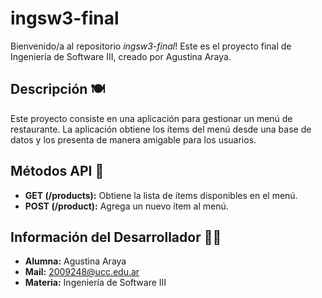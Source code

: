 # ingsw3-final 

Bienvenido/a al repositorio *ingsw3-final*! Este es el proyecto final de Ingeniería de Software III, creado por Agustina Araya.

## Descripción 🍽️

Este proyecto consiste en una aplicación para gestionar un menú de restaurante. La aplicación obtiene los ítems del menú desde una base de datos y los presenta de manera amigable para los usuarios. 

## Métodos API 🚀

- **GET (/products):** Obtiene la lista de ítems disponibles en el menú.
- **POST (/product):** Agrega un nuevo ítem al menú.

## Información del Desarrollador 🧑‍💻

- **Alumna:** Agustina Araya
- **Mail:** 2009248@ucc.edu.ar
- **Materia:** Ingeniería de Software III

